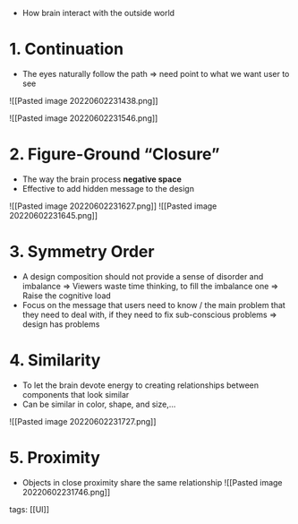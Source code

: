 -   How brain interact with the outside world

# 1. Continuation

-   The eyes naturally follow the path ⇒ need point to what we want user to see

![[Pasted image 20220602231438.png]]

![[Pasted image 20220602231546.png]]

# 2. Figure-Ground “Closure”

-   The way the brain process **negative space**
-   Effective to add hidden message to the design

![[Pasted image 20220602231627.png]]
![[Pasted image 20220602231645.png]]

# 3. Symmetry Order

-   A design composition should not provide a sense of disorder and imbalance ⇒ Viewers waste time thinking, to fill the imbalance one ⇒ Raise the cognitive load
-   Focus on the message that users need to know / the main problem that they need to deal with, if they need to fix sub-conscious problems ⇒ design has problems

# 4. Similarity

-   To let the brain devote energy to creating relationships between components that look similar
-   Can be similar in color, shape, and size,…

![[Pasted image 20220602231727.png]]

# 5. Proximity

-   Objects in close proximity share the same relationship
![[Pasted image 20220602231746.png]]


tags: [[UI]]